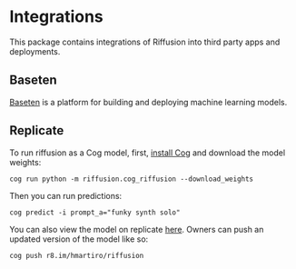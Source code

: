 # Integrations

This package contains integrations of Riffusion into third party apps and deployments.

## Baseten

[Baseten](https://baseten.com) is a platform for building and deploying machine learning models.

## Replicate

To run riffusion as a Cog model, first, [install Cog](https://github.com/replicate/cog) and
download the model weights:

    cog run python -m riffusion.cog_riffusion --download_weights

Then you can run predictions:

    cog predict -i prompt_a="funky synth solo"

You can also view the model on replicate [here](https://replicate.com/hmartiro/riffusion). Owners
can push an updated version of the model like so:

    cog push r8.im/hmartiro/riffusion
